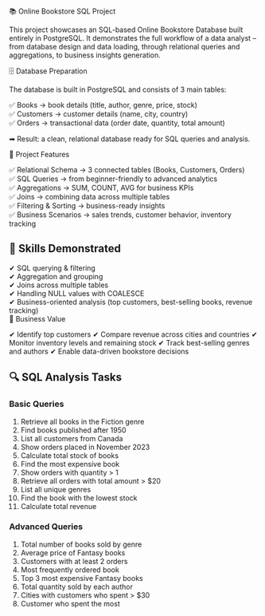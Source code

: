 📚 Online Bookstore SQL Project

This project showcases an SQL-based Online Bookstore Database built entirely in PostgreSQL.
It demonstrates the full workflow of a data analyst – from database design and data loading, through relational queries and aggregations, to business insights generation.

🗄 Database Preparation

The database is built in PostgreSQL and consists of 3 main tables:

✅ Books → book details (title, author, genre, price, stock)  
✅ Customers → customer details (name, city, country)  
✅ Orders → transactional data (order date, quantity, total amount)  

➡ Result: a clean, relational database ready for SQL queries and analysis.  

📌 Project Features  

✅ Relational Schema → 3 connected tables (Books, Customers, Orders)  
✅ SQL Queries → from beginner-friendly to advanced analytics  
✅ Aggregations → SUM, COUNT, AVG for business KPIs  
✅ Joins → combining data across multiple tables  
✅ Filtering & Sorting → business-ready insights  
✅ Business Scenarios → sales trends, customer behavior, inventory tracking  

## 🧠 Skills Demonstrated  
✔ SQL querying & filtering    
✔ Aggregation and grouping  
✔ Joins across multiple tables  
✔ Handling NULL values with COALESCE  
✔ Business-oriented analysis (top customers, best-selling books, revenue tracking)  
💼 Business Value

✔ Identify top customers
✔ Compare revenue across cities and countries
✔ Monitor inventory levels and remaining stock
✔ Track best-selling genres and authors
✔ Enable data-driven bookstore decisions

## 🔍 SQL Analysis Tasks

### Basic Queries
1. Retrieve all books in the Fiction genre  
2. Find books published after 1950  
3. List all customers from Canada  
4. Show orders placed in November 2023  
5. Calculate total stock of books  
6. Find the most expensive book  
7. Show orders with quantity > 1  
8. Retrieve all orders with total amount > $20  
9. List all unique genres  
10. Find the book with the lowest stock  
11. Calculate total revenue  

### Advanced Queries
1. Total number of books sold by genre  
2. Average price of Fantasy books  
3. Customers with at least 2 orders  
4. Most frequently ordered book  
5. Top 3 most expensive Fantasy books  
6. Total quantity sold by each author  
7. Cities with customers who spent > $30  
8. Customer who spent the most  
